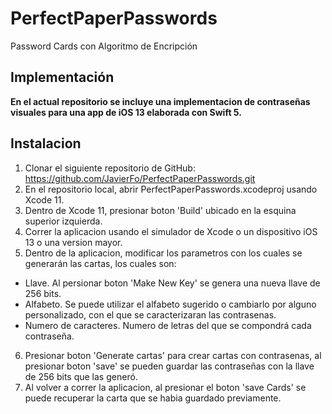 # PerfectPaperPasswords
Password Cards con Algoritmo de Encripción

## Implementación 

**En el actual repositorio se incluye una implementacion de contraseñas visuales para una app de iOS 13 elaborada con Swift 5.** 

## Instalacion 

1. Clonar el siguiente repositorio de GitHub: https://github.com/JavierFo/PerfectPaperPasswords.git
2. En el repositorio local, abrir PerfectPaperPasswords.xcodeproj usando Xcode 11. 
3. Dentro de Xcode 11, presionar boton 'Build' ubicado en la esquina superior izquierda. 
4. Correr la aplicacion usando el simulador de Xcode o un dispositivo iOS 13 o una version mayor. 
5. Dentro de la aplicacion, modificar los parametros con los cuales se generarán las cartas, los cuales son: 

  - Llave. Al persionar boton 'Make New Key' se genera una nueva llave de 256 bits. 
  - Alfabeto. Se puede utilizar el alfabeto sugerido o cambiarlo por alguno personalizado, con el que se caracterizaran las contrasenas. 
  - Numero de caracteres. Numero de letras del que se compondrá cada contraseña. 

6. Presionar boton 'Generate cartas' para crear cartas con contrasenas, al presionar boton 'save' se pueden guardar las contraseñas con la llave de 256 bits que las generó. 
7. Al volver a correr la aplicacion, al presionar el boton 'save Cards' se puede recuperar la carta que se habia guardado previamente. 



